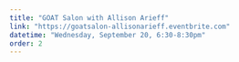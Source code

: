 ```yaml
---
title: "GOAT Salon with Allison Arieff"
link: "https://goatsalon-allisonarieff.eventbrite.com"
datetime: "Wednesday, September 20, 6:30-8:30pm"
order: 2
---
```

